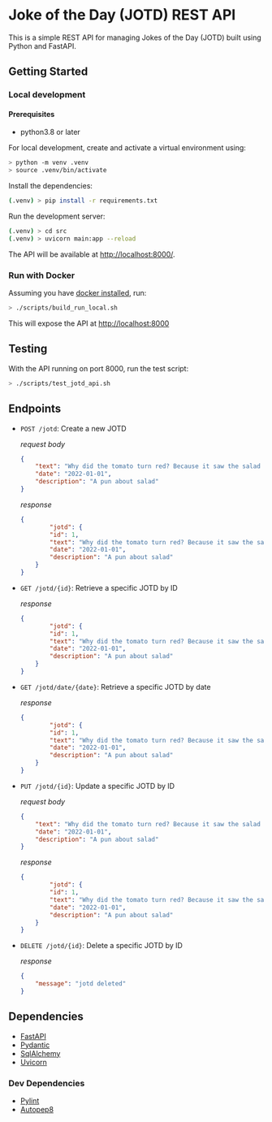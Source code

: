 # Joke of the Day (JOTD) REST API

This is a simple REST API for managing Jokes of the Day (JOTD) built using Python and FastAPI.

## Getting Started

### Local development

#### Prerequisites

- python3.8 or later

For local development, create and activate a virtual environment using:

```sh
> python -m venv .venv
> source .venv/bin/activate
```

Install the dependencies:

```sh
(.venv) > pip install -r requirements.txt
```

Run the development server:

```sh
(.venv) > cd src
(.venv) > uvicorn main:app --reload
```

The API will be available at <http://localhost:8000/>.

### Run with Docker

Assuming you have [docker installed](https://docs.docker.com/get-docker/), run:

```bash
> ./scripts/build_run_local.sh
```

This will expose the API at [http://localhost:8000]()

## Testing

With the API running on port 8000, run the test script:

```bash
> ./scripts/test_jotd_api.sh
```

## Endpoints

- `POST /jotd`: Create a new JOTD

    _request body_

    ```json
    {
        "text": "Why did the tomato turn red? Because it saw the salad dressing!",
        "date": "2022-01-01",
        "description": "A pun about salad"
    }
    ```

    _response_

    ```json
    {
            "jotd": {
            "id": 1,
            "text": "Why did the tomato turn red? Because it saw the salad dressing!",
            "date": "2022-01-01",
            "description": "A pun about salad"
        }
    }
    ```

- `GET /jotd/{id}`: Retrieve a specific JOTD by ID

    _response_

    ```json
    {
            "jotd": {
            "id": 1,
            "text": "Why did the tomato turn red? Because it saw the salad dressing!",
            "date": "2022-01-01",
            "description": "A pun about salad"
        }
    }
    ```

- `GET /jotd/date/{date}`: Retrieve a specific JOTD by date

    _response_

    ```json
    {
            "jotd": {
            "id": 1,
            "text": "Why did the tomato turn red? Because it saw the salad dressing!",
            "date": "2022-01-01",
            "description": "A pun about salad"
        }
    }
    ```

- `PUT /jotd/{id}`: Update a specific JOTD by ID

    _request body_

    ```json
    {
        "text": "Why did the tomato turn red? Because it saw the salad dressing!",
        "date": "2022-01-01",
        "description": "A pun about salad"
    }
    ```

    _response_

    ```json
    {
            "jotd": {
            "id": 1,
            "text": "Why did the tomato turn red? Because it saw the salad dressing!",
            "date": "2022-01-01",
            "description": "A pun about salad"
        }
    }
    ```

- `DELETE /jotd/{id}`: Delete a specific JOTD by ID

    _response_

    ```json
    {
        "message": "jotd deleted"
    }
    ```

## Dependencies

- [FastAPI](https://fastapi.tiangolo.com/)
- [Pydantic](https://docs.pydantic.dev/)
- [SqlAlchemy](https://docs.sqlalchemy.org)
- [Uvicorn](https://www.uvicorn.org/)

### Dev Dependencies

- [Pylint](https://pylint.pycqa.org/en/latest/)
- [Autopep8](https://github.com/hhatto/autopep8)
